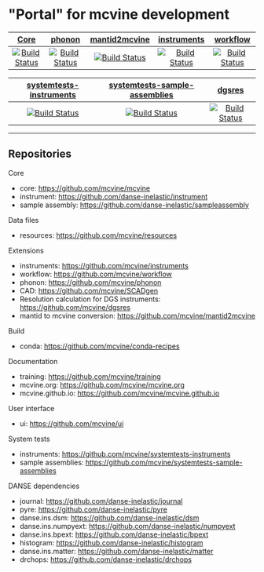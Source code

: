 # "Portal" for mcvine development

| [Core](https://github.com/mcvine/mcvine) | [phonon](https://github.com/mcvine/phonon) | [mantid2mcvine](https://github.com/mcvine/mantid2mcvine) | [instruments](https://github.com/mcvine/instruments) | [workflow](https://github.com/mcvine/workflow) |
| :---: | :---: | :---: | :---: | :---: |
[![Build Status](https://travis-ci.com/mcvine/mcvine.svg?branch=master)](https://travis-ci.com/mcvine/mcvine) |  [![Build Status](https://travis-ci.com/mcvine/phonon.svg?branch=master)](https://travis-ci.com/mcvine/phonon) | [![Build Status](https://travis-ci.com/mcvine/mantid2mcvine.svg?branch=master)](https://travis-ci.com/mcvine/mantid2mcvine) | [![Build Status](https://travis-ci.com/mcvine/instruments.svg?branch=master)](https://travis-ci.com/mcvine/instruments) | [![Build Status](https://travis-ci.com/mcvine/workflow.svg?branch=master)](https://travis-ci.com/mcvine/workflow) |

| [systemtests-instruments](https://github.com/mcvine/systemtests-instruments) | [systemtests-sample-assemblies](https://github.com/mcvine/systemtests-sample-assemblies) | [dgsres](https://github.com/mcvine/dgsres) | 
| :---: | :---: | :---: |
|  [![Build Status](https://codebuild.us-east-1.amazonaws.com/badges?uuid=eyJlbmNyeXB0ZWREYXRhIjoieVJqNXhNT2Q5aW1OWmVFS2pJZWtKM2tMN3NiZmJ4bk0zR21UY2pYVTNWNXNKMDdwRXo4YUhqakNwL1Q1NTNXMDZvNXR6TFlKdUd0Z3IxSjFXYTdpcU9RPSIsIml2UGFyYW1ldGVyU3BlYyI6IkZqOFNzeS9zKzVIcXJwQ28iLCJtYXRlcmlhbFNldFNlcmlhbCI6MX0%3D&branch=master)](https://console.aws.amazon.com/codesuite/codebuild/668650830132/projects/mcvine-systemtests-instruments/) |  [![Build Status](https://travis-ci.org/mcvine/systemtests-sample-assemblies.svg?branch=master)](https://travis-ci.org/mcvine/systemtests-sample-assemblies) | [![Build Status](https://codebuild.us-east-1.amazonaws.com/badges?uuid=eyJlbmNyeXB0ZWREYXRhIjoibUZKS0FlY080d1I3ZVFyM2ZMVm8reFJGemNYcTFBOE9mVG1rWkVVcnVYOStmaHNIOGUvb1piL2FTT2NWbGJVRXlOVkFKK2N3OXQ2ZzlGOXZTL0MrZ3pRPSIsIml2UGFyYW1ldGVyU3BlYyI6Iit6YVNCQXZHL3lUUVUzdXkiLCJtYXRlcmlhbFNldFNlcmlhbCI6MX0%3D&branch=master)](https://console.aws.amazon.com/codesuite/codebuild/668650830132/projects/mcvine-dgsres-py2) | 

---

## Repositories

Core
* core: https://github.com/mcvine/mcvine
* instrument: https://github.com/danse-inelastic/instrument
* sample assembly: https://github.com/danse-inelastic/sampleassembly

Data files
* resources: https://github.com/mcvine/resources

Extensions
* instruments: https://github.com/mcvine/instruments
* workflow: https://github.com/mcvine/workflow
* phonon: https://github.com/mcvine/phonon
* CAD: https://github.com/mcvine/SCADgen
* Resolution calculation for DGS instruments: https://github.com/mcvine/dgsres
* mantid to mcvine conversion: https://github.com/mcvine/mantid2mcvine

Build
* conda: https://github.com/mcvine/conda-recipes

Documentation
* training: https://github.com/mcvine/training
* mcvine.org: https://github.com/mcvine/mcvine.org
* mcvine.github.io: https://github.com/mcvine/mcvine.github.io

User interface
* ui: https://github.com/mcvine/ui

System tests
* instruments: https://github.com/mcvine/systemtests-instruments
* sample assemblies: https://github.com/mcvine/systemtests-sample-assemblies

DANSE dependencies
* journal: https://github.com/danse-inelastic/journal
* pyre: https://github.com/danse-inelastic/pyre
* danse.ins.dsm: https://github.com/danse-inelastic/dsm
* danse.ins.numpyext: https://github.com/danse-inelastic/numpyext
* danse.ins.bpext: https://github.com/danse-inelastic/bpext
* histogram: https://github.com/danse-inelastic/histogram
* danse.ins.matter: https://github.com/danse-inelastic/matter
* drchops: https://github.com/danse-inelastic/drchops
